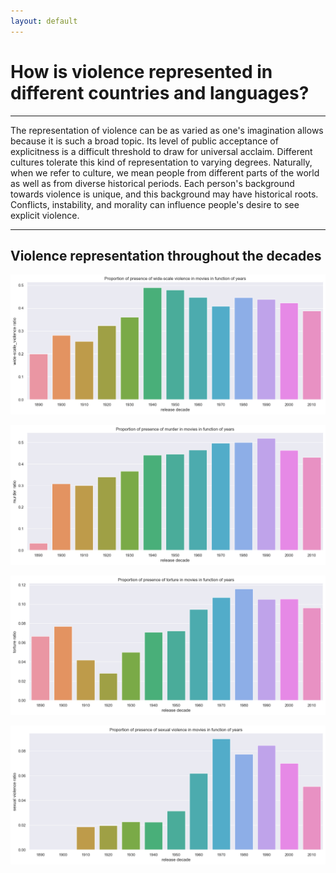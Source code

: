 ```yaml
---
layout: default
---
```

# How is violence represented in different countries and languages?

* * *

The representation of violence can be as varied as one's imagination allows because it is such a broad topic.
Its level of public acceptance of explicitness is a difficult threshold to draw for universal acclaim.
Different cultures tolerate this kind of representation to varying degrees.
Naturally, when we refer to culture, we mean people from different parts of the world as well as from diverse historical periods.
Each person's background towards violence is unique, and this background may have historical roots.
Conflicts, instability, and morality can influence people's desire to see explicit violence.

* * *

## Violence representation throughout the decades

![Widescale_violence](assets/img/proportion_of_widescale_violence.png)

![murder_violence](assets/img/proportion_of_murder.png)

![torture_violence](assets/img/proportion_of_torture.png)

![sexual_violence](assets/img/proportion_of_sexual_violence.png)



